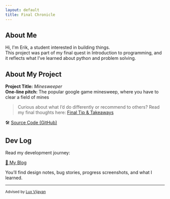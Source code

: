 ```yaml
---
layout: default
title: Final Chronicle
---
```


## About Me

Hi, I'm Erik, a student interested in building things.  
This project was part of my final quest in Introduction to programming, and it reflects what I’ve learned about python and problem solving.

## About My Project

**Project Title:** *Minesweeper*   
**One-line pitch:** The popular google game minesweep, where you have to clear a field of mines

> Curious about what I’d do differently or recommend to others? Read my final thoughts here: [Final Tip & Takeaways](_posts/2025-05-23-tip.md)

🛠️ [Source Code (GitHub)](files/README.md)  

## Dev Log

Read my development journey:  

[📝 My Blog](blog.html)

You’ll find design notes, bug stories, progress screenshots, and what I learned.

---

<small>Advised by [Lux Vijayan](mailto:laxmiv2@illinois.edu)</small>
